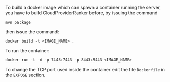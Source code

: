 To build a docker image which can spawn a container running the server, you have to build CloudProviderRanker before, by issuing the command

	mvn package

then issue the command:

	docker build -t <IMAGE_NAME> .

To run the container:

	docker run -t -d -p 7443:7443 -p 8443:8443 <IMAGE_NAME>

To change the TCP port used inside the container edit the file ```Dockerfile``` in the ```EXPOSE``` section.

